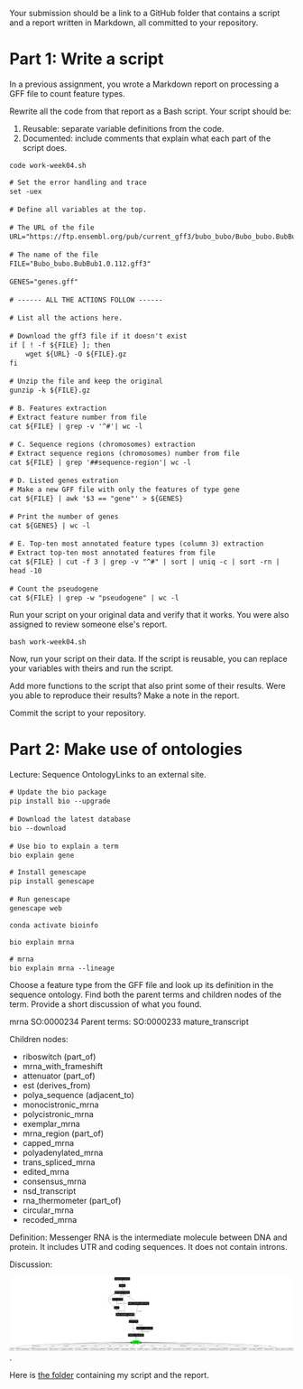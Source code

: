 Your submission should be a link to a GitHub folder that contains a script and a report written in Markdown, all committed to your repository.

# Part 1: Write a script



In a previous assignment, you wrote a Markdown report on processing a GFF file to count feature types.

Rewrite all the code from that report as a Bash script. Your script should be:

1. Reusable: separate variable definitions from the code.
2. Documented: include comments that explain what each part of the script does.


```
code work-week04.sh
```

```
# Set the error handling and trace
set -uex

# Define all variables at the top.

# The URL of the file
URL="https://ftp.ensembl.org/pub/current_gff3/bubo_bubo/Bubo_bubo.BubBub1.0.112.gff3.gz"

# The name of the file
FILE="Bubo_bubo.BubBub1.0.112.gff3"

GENES="genes.gff" 

# ------ ALL THE ACTIONS FOLLOW ------

# List all the actions here.

# Download the gff3 file if it doesn't exist
if [ ! -f ${FILE} ]; then
    wget ${URL} -O ${FILE}.gz
fi

# Unzip the file and keep the original
gunzip -k ${FILE}.gz

# B. Features extraction
# Extract feature number from file
cat ${FILE} | grep -v '^#'| wc -l  

# C. Sequence regions (chromosomes) extraction
# Extract sequence regions (chromosomes) number from file
cat ${FILE} | grep '##sequence-region'| wc -l

# D. Listed genes extration
# Make a new GFF file with only the features of type gene
cat ${FILE} | awk '$3 == "gene"' > ${GENES}

# Print the number of genes
cat ${GENES} | wc -l

# E. Top-ten most annotated feature types (column 3) extraction
# Extract top-ten most annotated features from file
cat ${FILE} | cut -f 3 | grep -v "^#" | sort | uniq -c | sort -rn | head -10

# Count the pseudogene
cat ${FILE} | grep -w "pseudogene" | wc -l
```

Run your script on your original data and verify that it works. You were also assigned to review someone else's report.

```
bash work-week04.sh
```

Now, run your script on their data. If the script is reusable, you can replace your variables with theirs and run the script. 

Add more functions to the script that also print some of their results. Were you able to reproduce their results? Make a note in the report.

Commit the script to your repository.

# Part 2: Make use of ontologies

Lecture: Sequence OntologyLinks to an external site.



```
# Update the bio package
pip install bio --upgrade

# Download the latest database
bio --download

# Use bio to explain a term
bio explain gene
```

```
# Install genescape
pip install genescape

# Run genescape
genescape web
```

```
conda activate bioinfo 
```

```
bio explain mrna
```

```
# mrna
bio explain mrna --lineage
```

Choose a feature type from the GFF file and look up its definition in the sequence ontology.
Find both the parent terms and children nodes of the term.
Provide a short discussion of what you found.

mrna SO:0000234
Parent terms:  SO:0000233  mature_transcript

Children nodes:
- riboswitch (part_of)
- mrna_with_frameshift 
- attenuator (part_of)
- est (derives_from)
- polya_sequence (adjacent_to)
- monocistronic_mrna 
- polycistronic_mrna 
- exemplar_mrna 
- mrna_region (part_of)
- capped_mrna 
- polyadenylated_mrna 
- trans_spliced_mrna 
- edited_mrna 
- consensus_mrna 
- nsd_transcript 
- rna_thermometer (part_of)
- circular_mrna 
- recoded_mrna

Definition: Messenger RNA is the intermediate molecule between DNA and protein. It includes UTR and coding sequences. It does not contain introns.

Discussion: 

 ![hierarchy image](https://github.com/nhokchihiro/appbio24-tramha/blob/main/Week04/Images/mrna-ontology.png).

Here is [the folder](https://github.com/nhokchihiro/appbio24-tramha/tree/main/Week04) containing my script and the report.

